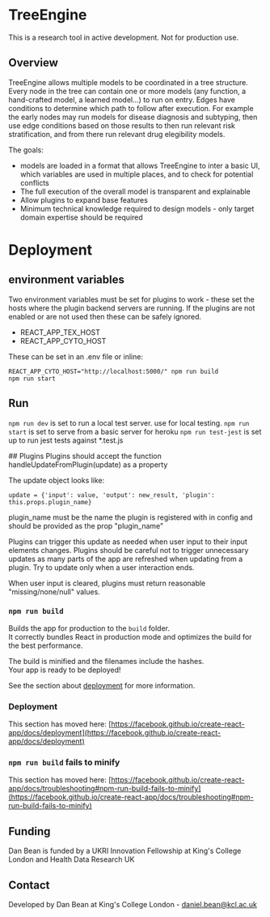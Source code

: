 # TreeEngine

This is a research tool in active development. Not for production use. 

## Overview
TreeEngine allows multiple models to be coordinated in a tree structure. Every node in the tree can contain one or more models (any function, a hand-crafted model, a learned model...) to run on entry. Edges have conditions to determine which path to follow after execution. For example the early nodes may run models for disease diagnosis and subtyping, then use edge conditions based on those results to then run relevant risk stratification, and from there run relevant drug elegibility models. 


The goals:
* models are loaded in a format that allows TreeEngine to inter a basic UI, which variables are used in multiple places, and to check for potential conflicts
* The full execution of the overall model is transparent and explainable
* Allow plugins to expand base features
* Minimum technical knowledge required to design models - only target domain expertise should be required

# Deployment
## environment variables
Two environment variables must be set for plugins to work - these set the hosts where the plugin backend servers are running. If the plugins are not enabled or are not used then these can be safely ignored.

* REACT_APP_TEX_HOST
* REACT_APP_CYTO_HOST

These can be set in an .env file or inline:

```
REACT_APP_CYTO_HOST="http://localhost:5000/" npm run build
npm run start
```

## Run
`npm run dev` is set to run a local test server. use for local testing.
`npm run start` is set to serve from a basic server for heroku
`npm run test-jest` is set up to run jest tests against *.test.js

## Plugins
Plugins should accept the function handleUpdateFromPlugin(update) as a property

The update object looks like:

```update = {'input': value, 'output': new_result, 'plugin': this.props.plugin_name}```

plugin_name must be the name the plugin is registered with in config and should be provided as the prop "plugin_name"

Plugins can trigger this update as needed when user input to their input elements changes. Plugins should be careful not to trigger unnecessary updates as many parts of the app are refreshed when updating from a plugin. Try to update only when a user interaction ends.

When user input is cleared, plugins must return reasonable "missing/none/null" values. 


### `npm run build`

Builds the app for production to the `build` folder.\
It correctly bundles React in production mode and optimizes the build for the best performance.

The build is minified and the filenames include the hashes.\
Your app is ready to be deployed!

See the section about [deployment](https://facebook.github.io/create-react-app/docs/deployment) for more information.

### Deployment

This section has moved here: [https://facebook.github.io/create-react-app/docs/deployment](https://facebook.github.io/create-react-app/docs/deployment)

### `npm run build` fails to minify

This section has moved here: [https://facebook.github.io/create-react-app/docs/troubleshooting#npm-run-build-fails-to-minify](https://facebook.github.io/create-react-app/docs/troubleshooting#npm-run-build-fails-to-minify)

## Funding
Dan Bean is funded by a UKRI Innovation Fellowship at King's College London and Health Data Research UK

## Contact
Developed by Dan Bean at King's College London - daniel.bean@kcl.ac.uk